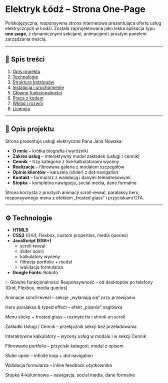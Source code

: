 # Elektryk Łódź – Strona One‑Page

Polskojęzyczna, responsywna strona internetowa prezentująca ofertę usług elektrycznych w Łodzi. Została zaprojektowana jako lekka aplikacja typu **one‑page**, z dynamicznymi sekcjami, animacjami i prostym panelem zarządzania treścią.

---

## 📂 Spis treści

1. [Opis projektu](#opis-projektu)  
2. [Technologie](#technologie)  
3. [Struktura katalogów](#struktura-katalogów)  
4. [Instalacja i uruchomienie](#instalacja-i-uruchomienie)  
5. [Główne funkcjonalności](#główne-funkcjonalności)  
6. [Praca z kodem](#praca-z-kodem)  
7. [Wkład i rozwój](#wkład-i-rozwój)  
8. [Licencja](#licencja)  

---

## 📝 Opis projektu

Strona prezentuje usługi elektryczne Pana Jana Nowaka:  
- **O mnie** – krótka biografia i wyróżniki  
- **Zakres usług** – interaktywny moduł zakładek (usługi / cennik)  
- **Cennik** – trzy kategorie z live‑kalkulatorami wyceny  
- **Realizacje** – filtrowana galeria z modalem szczegółów  
- **Opinie klientów** – karuzela (slider) z dot‑navigation  
- **Kontakt** – formularz z walidacją i danymi teleadresowymi  
- **Stopka** – kompletna nawigacja, social media, dane formalne  

Strona korzysta z prostych animacji scroll‑reveal, paralaksy hero, responsywnego menu z efektem „frosted glass” i przyciskami CTA.

---

## ⚙️ Technologie

- **HTML5**  
- **CSS3** (Grid, Flexbox, custom properties, media queries)  
- **JavaScript (ES6+)**  
  - scroll‑reveal  
  - slider opinii  
  - kalkulatory wyceny  
  - filtracja portfolio + modal  
  - walidacja formularza  
- **Google Fonts**: Roboto 


✨ Główne funkcjonalności
Responsywność – od desktopów po telefony (Grid, Flexbox, media queries)

Animacje scroll‑reveal – sekcje „wyłaniają się” przy przewijaniu

Hero paralaksa & typed effect – efekt „pisania” nagłówka

Menu sticky + frosted glass – rozmyte tło i shrink on scroll

Zakładki Usługi / Cennik – przełącznik sekcji bez przeładowania

Interaktywne kalkulatory – wyceny usług w modalu i w sekcji Cennik

Filtrowanie portfolio – przyciski kategorii, modal z opisem

Slider opinii – infinite loop + dot navigation

Walidacja formularza – inline feedback użytkownika

Stopka 4‑kolumnowa – nawigacja, social media, dane formalne
